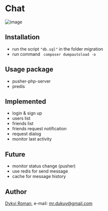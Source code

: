 # Chat

![image](https://github.com/dykyi-roman/chat/blob/master/tests/screen.png)

## Installation
+ run the script ```"db.sql"``` in the folder migration
+ run command ``` composer dumpautoload -o```
  
## Usage package
+ pusher-php-server
+ predis
  
## Implemented
+ login & sign up
+ users list
+ friends list
+ friends request notification
+ request dialog
+ monitor last activity

## Future
+ monitor status change (pusher)
+ use redis for send message
+ cache for message history

## Author
[Dykyi Roman](https://www.linkedin.com/in/roman-dykyi-43428543/), e-mail: [mr.dukuy@gmail.com](mailto:mr.dukuy@gmail.com)
